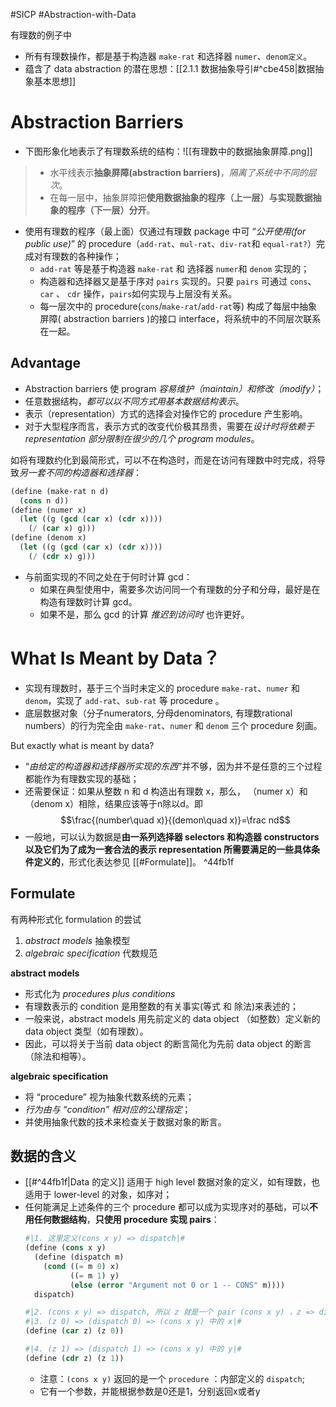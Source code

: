 #SICP #Abstraction-with-Data 

有理数的例子中
- 所有有理数操作，都是基于构造器 `make-rat` 和选择器 `numer`、`denom定义`。
- 蕴含了 data abstraction 的潜在思想：[[2.1.1 数据抽象导引#^cbe458|数据抽象基本思想]]

# Abstraction Barriers
- 下图形象化地表示了有理数系统的结构：![[有理数中的数据抽象屏障.png]]

> - 水平线表示**抽象屏障(abstraction barriers)**，*隔离了系统中不同的层次*。
> - 在每一层中，抽象屏障把**使用数据抽象的程序（上一层）与实现数据抽象的程序（下一层）分开**。

- 使用有理数的程序（最上面）仅通过有理数 package 中可 “*公开使用(for public use)*” 的 procedure（`add-rat`、`mul-rat`、`div-rat`和 `equal-rat?`）完成对有理数的各种操作；
	- `add-rat` 等是基于构造器 `make-rat` 和 选择器 `numer`和 `denom` 实现的；
	- 构造器和选择器又是基于序对 `pairs` 实现的。只要 `pairs` 可通过 `cons`、`car` 、 `cdr` 操作，`pairs`如何实现与上层没有关系。
	- 每一层次中的 procedure(`cons`/`make-rat`/`add-rat`等) 构成了每层中抽象屏障( abstraction barriers )的接口 interface，将系统中的不同层次联系在一起。

## Advantage
- Abstraction barriers 使 program *容易维护（maintain）和修改（modify）*；
- 任意数据结构，*都可以以不同方式用基本数据结构表示*。
- 表示（representation）方式的选择会对操作它的 procedure 产生影响。
- 对于大型程序而言，表示方式的改变代价极其昂贵，需要在*设计时将依赖于 representation 部分限制在很少的几个 program modules*。

如将有理数约化到最简形式，可以不在构造时，而是在访问有理数中时完成，将导致*另一套不同的构造器和选择器*：
```scheme
(define (make-rat n d)
  (cons n d))
(define (numer x)
  (let ((g (gcd (car x) (cdr x))))
    (/ (car x) g)))
(define (denom x)
  (let ((g (gcd (car x) (cdr x))))
    (/ (cdr x) g)))
```
- 与前面实现的不同之处在于何时计算 gcd：
	- 如果在典型使用中，需要多次访问同一个有理数的分子和分母，最好是在构造有理数时计算 gcd。
	- 如果不是，那么 gcd 的计算 *推迟到访问时* 也许更好。


# What Is Meant by Data？
- 实现有理数时，基于三个当时未定义的 procedure `make-rat`、`numer` 和 `denom`，实现了 `add-rat`、`sub-rat` 等 procedure 。
-  底层数据对象（分子numerators, 分母denominators, 有理数rational numbers）的行为完全由 `make-rat`、`numer` 和 `denom` 三个 procedure 刻画。

But exactly what is meant by data?
- “*由给定的构造器和选择器所实现的东西*”并不够，因为并不是任意的三个过程都能作为有理数实现的基础；
- 还需要保证：如果从整数 n 和 d 构造出有理数 x，那么， （numer x）和（denom x）相除，结果应该等于n除以d。即 $$\frac{(number\quad x)}{(demon\quad x)}=\frac nd$$
-  一般地，可以认为数据是**由一系列选择器 selectors 和构造器 constructors 以及它们为了成为一套合法的表示 representation 所需要满足的一些具体条件定义的**，形式化表达参见 [[#Formulate]]。 ^44fb1f


## Formulate
有两种形式化 formulation 的尝试
1. *abstract models* 抽象模型
2. *algebraic specification* 代数规范

**abstract models**
- 形式化为 *procedures plus conditions*
- 有理数表示的 condition 是用整数的有关事实(等式 和 除法)来表述的；
- 一般来说，abstract models 用先前定义的 data object （如整数）定义新的 data object 类型（如有理数）。 
- 因此，可以将关于当前 data object 的断言简化为先前 data object 的断言（除法和相等）。

**algebraic specification**
- 将 “procedure” 视为抽象代数系统的元素；
- *行为由与 “condition” 相对应的公理指定*；
- 并使用抽象代数的技术来检查关于数据对象的断言。

## 数据的含义
- [[#^44fb1f|Data 的定义]] 适用于 high level 数据对象的定义，如有理数，也适用于 lower-level 的对象，如序对；
- 任何能满足上述条件的三个 procedure 都可以成为实现序对的基础，可以**不用任何数据结构**，**只使用 procedure 实现 pairs**：
	```scheme
	#|1. 这里定义(cons x y) => dispatch|#
	(define (cons x y)
	  (define (dispatch m)
	    (cond ((= m 0) x)
	          ((= m 1) y)
	          (else (error "Argument not 0 or 1 -- CONS" m))))
	  dispatch)
	
	#|2. (cons x y) => dispatch, 所以 z 就是一个 pair (cons x y) ，z => dispatch|#
	#|3. (z 0) => (dispatch 0) => (cons x y) 中的 x|#
	(define (car z) (z 0))

	#|4. (z 1) => (dispatch 1) => (cons x y) 中的 y|#
	(define (cdr z) (z 1))
	```
	- 注意：`(cons x y)` 返回的是一个 `procedure` ：内部定义的 `dispatch`;
	- 它有一个参数，并能根据参数是0还是1，分别返回x或者y